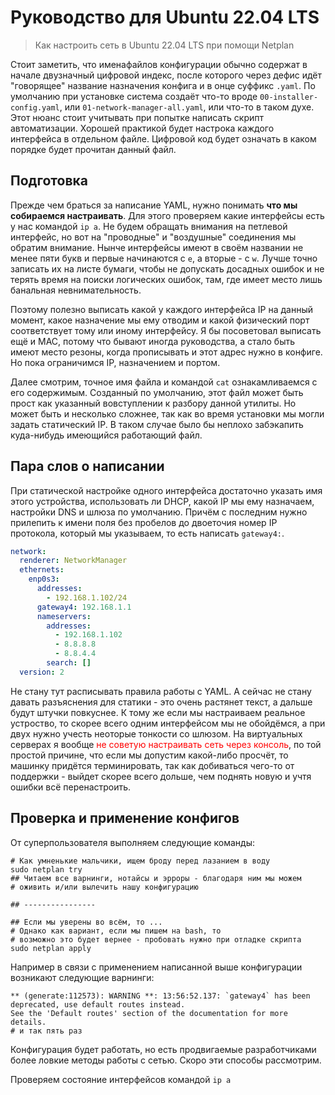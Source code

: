 # Руководство для Ubuntu 22.04 LTS

> Как настроить сеть в Ubuntu 22.04 LTS при помощи Netplan

Стоит заметить, что именафайлов конфигурации обычно содержат в начале двузначный цифровой индекс, после которого через дефис идёт "говорящее" название назначения конфига и в онце суффикс `.yaml`. По умолчанию при установке система создаёт что-то вроде `00-installer-config.yaml`, или `01-network-manager-all.yaml`, или что-то в таком духе. Этот нюанс стоит учитывать при попытке написать скрипт автоматизации. Хорошей практикой будет настрока каждого интерфейса в отдельном файле. Цифровой код будет означать в каком порядке будет прочитан данный файл.

## Подготовка

Прежде чем браться за написание YAML, нужно понимать **что мы собираемся настраивать**. Для этого проверяем какие интерфейсы есть у нас командой `ip a`. Не будем обращать внимания на петлевой интерфейс, но вот на "проводные" и "воздушные" соединения мы обратим внимание. Нынче интерфейсы имеют в своём названии не менее пяти букв и первые начинаются с `e`, а вторые - с `w`. Лучше точно записать их на листе бумаги, чтобы не допускать досадных ошибок и не терять время на поиски логических ошибок, там, где имеет место лишь банальная невнимательность.

Поэтому полезно выписать какой у каждого интерфейса IP на данный момент, какое назначение мы ему отводим и какой физический порт соответствует тому или иному интерфейсу. Я бы посоветовал выписать ещё и MAC, потому что бывают иногда руководства, а стало быть имеют место резоны, когда прописывать и этот адрес нужно в конфиге. Но пока ограничимся IP, назначением и портом.

Далее смотрим, точное имя файла и командой `cat` ознакамливаемся с его содержимым. Созданный по умолчанию, этот файл может быть прост как указанный вовступлении к разбору данной утилиты. Но может быть и несколько сложнее, так как во время установки мы могли задать статический IP. В таком случае было бы неплохо забэкапить куда-нибудь имеющийся работающий файл.

## Пара слов о написании

При статической настройке одного интерфейса достаточно указать имя этого устройства, использовать ли DHCP, какой IP мы ему назначаем, настройки DNS и шлюза по умолчанию. Причём с последним нужно прилепить к имени поля без пробелов до двоеточия номер IP протокола, который мы указываем, то есть написать `gateway4:`.

```yaml
network:
  renderer: NetworkManager
  ethernets:
    enp0s3:
      addresses:
        - 192.168.1.102/24
      gateway4: 192.168.1.1
      nameservers:
        addresses:
          - 192.168.1.102
          - 8.8.8.8
          - 8.8.4.4
        search: []
  version: 2
```

Не стану тут расписывать правила работы с YAML. А сейчас не стану давать разъяснения для статики - это очень растянет текст, а дальше будут штучки повкуснее. К тому же если мы настраиваем реальное устроство, то скорее всего одним интерфейсом мы не обойдёмся, а при двух нужно учесть неоторые тонкости со шлюзом. На виртуальных серверах я вообще <span style="color: red;">не советую настраивать сеть через консоль</span>, по той простой причине, что если мы допустим какой-либо просчёт, то машинку придётся терминировать, так как добиваться чего-то от поддержки - выйдет скорее всего дольше, чем поднять новую и учтя ошибки всё перенастроить.

## Проверка и применение конфигов

От суперпользователя выполняем следующие команды:

```shell
# Как умненькие мальчики, ищем броду перед лазанием в воду
sudo netplan try
## Читаем все варнинги, нотайсы и эрроры - благодаря ним мы можем
# оживить и/или вылечить нашу конфигурацию

## ----------------

## Если мы уверены во всём, то ...
# Однако как вариант, если мы пишем на bash, то
# возможно это будет вернее - пробовать нужно при отладке скрипта
sudo netplan apply
```

Например в связи с применением написанной выше конфигурации возникают следующие варнинги:

```shell
** (generate:112573): WARNING **: 13:56:52.137: `gateway4` has been deprecated, use default routes instead.
See the 'Default routes' section of the documentation for more details.
# и так пять раз
```

Конфигурация будет работать, но есть продвигаемые разработчиками более ловкие методы работы с сетью. Скоро эти способы рассмотрим.

<!-- Также следует перезагрузить бекэнд-сервисы сети. В зависимости от того, что там у нас, одна из двух команд нам подойдёт:

```shell
sudo systemctl restart network-manager
sudo systemctl restart system-networkd
``` -->

Проверяем состояние интерфейсов командой `ip a`
